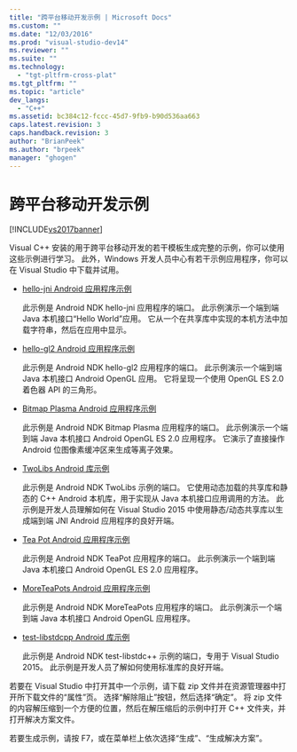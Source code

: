 ```yaml
---
title: "跨平台移动开发示例 | Microsoft Docs"
ms.custom: ""
ms.date: "12/03/2016"
ms.prod: "visual-studio-dev14"
ms.reviewer: ""
ms.suite: ""
ms.technology: 
  - "tgt-pltfrm-cross-plat"
ms.tgt_pltfrm: ""
ms.topic: "article"
dev_langs: 
  - "C++"
ms.assetid: bc384c12-fccc-45d7-9fb9-b90d536aa663
caps.latest.revision: 3
caps.handback.revision: 3
author: "BrianPeek"
ms.author: "brpeek"
manager: "ghogen"
---
```

# 跨平台移动开发示例
[!INCLUDE[vs2017banner](../code-quality/includes/vs2017banner.md)]

Visual C\+\+ 安装的用于跨平台移动开发的若干模板生成完整的示例，你可以使用这些示例进行学习。 此外，Windows 开发人员中心有若干示例应用程序，你可以在 Visual Studio 中下载并试用。  
  
-   [hello\-jni Android 应用程序示例](https://code.msdn.microsoft.com/hello-jni-Android-790ab73d)  
  
     此示例是 Android NDK hello\-jni 应用程序的端口。 此示例演示一个端到端 Java 本机接口“Hello World”应用。 它从一个在共享库中实现的本机方法中加载字符串，然后在应用中显示。  
  
-   [hello\-gl2 Android 应用程序示例](https://code.msdn.microsoft.com/hello-gl2-Android-3b61896c)  
  
     此示例是 Android NDK hello\-gl2 应用程序的端口。 此示例演示一个端到端 Java 本机接口 Android OpenGL 应用。 它将呈现一个使用 OpenGL ES 2.0 着色器 API 的三角形。  
  
-   [Bitmap Plasma Android 应用程序示例](https://code.msdn.microsoft.com/Bitmap-Plasma-Android-77ae296a)  
  
     此示例是 Android NDK Bitmap Plasma 应用程序的端口。 此示例演示一个端到端 Java 本机接口 Android OpenGL ES 2.0 应用程序。 它演示了直接操作 Android 位图像素缓冲区来生成等离子效果。  
  
-   [TwoLibs Android 库示例](https://code.msdn.microsoft.com/TwoLibs-Android-Library-6396e5c4)  
  
     此示例是 Android NDK TwoLibs 示例的端口。 它使用动态加载的共享库和静态的 C\+\+ Android 本机库，用于实现从 Java 本机接口应用调用的方法。 此示例是开发人员理解如何在 Visual Studio 2015 中使用静态\/动态共享库以生成端到端 JNI Android 应用程序的良好开端。  
  
-   [Tea Pot Android 应用程序示例](https://code.msdn.microsoft.com/Tea-Pot-Android-Application-e7c05d73)  
  
     此示例是 Android NDK TeaPot 应用程序的端口。 此示例演示一个端到端 Java 本机接口 Android OpenGL ES 2.0 应用程序。  
  
-   [MoreTeaPots Android 应用程序示例](https://code.msdn.microsoft.com/MoreTeaPots-Android-a9bd8549)  
  
     此示例是 Android NDK MoreTeaPots 应用程序的端口。 此示例演示一个端到端 Java 本机接口 Android OpenGL 应用程序。  
  
-   [test\-libstdcpp Android 库示例](https://code.msdn.microsoft.com/test-libstdcpp-Android-00b548f5)  
  
     此示例是 Android NDK test\-libstdc\+\+ 示例的端口，专用于 Visual Studio 2015。 此示例是开发人员了解如何使用标准库的良好开端。  
  
 若要在 Visual Studio 中打开其中一个示例，请下载 zip 文件并在资源管理器中打开所下载文件的“属性”页。 选择“解除阻止”按钮，然后选择“确定”。 将 zip 文件的内容解压缩到一个方便的位置，然后在解压缩后的示例中打开 C\+\+ 文件夹，并打开解决方案文件。  
  
 若要生成示例，请按 F7，或在菜单栏上依次选择“生成”、“生成解决方案”。